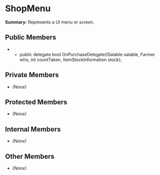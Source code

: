 # ShopMenu

**Summary:** Represents a UI menu or screen.

## Public Members
- - public delegate bool OnPurchaseDelegate(ISalable salable, Farmer who, int countTaken, ItemStockInformation stock);

## Private Members
- *(None)*

## Protected Members
- *(None)*

## Internal Members
- *(None)*

## Other Members
- *(None)*
